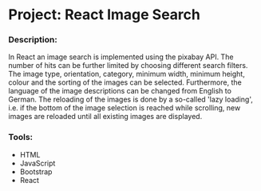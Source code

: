 # Project: React Image Search

### Description:

In React an image search is implemented using the pixabay API. The number of hits can be further limited by choosing different search filters. The image type, orientation, category, minimum width, minimum height, colour and the sorting of the images can be selected. Furthermore, the language of the image descriptions can be changed from English to German. The reloading of the images is done by a so-called 'lazy loading', i.e. if the bottom of the image selection is reached while scrolling, new images are reloaded until all existing images are displayed.

### Tools:

-   HTML
-   JavaScript
-   Bootstrap
-   React
